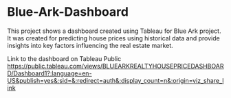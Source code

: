 # Blue-Ark-Dashboard
This project shows a dashboard created using Tableau for Blue Ark project. It was created for predicting house prices using historical data and provide insights into key factors influencing the real estate market.






Link to the dashboard on Tableau Public
https://public.tableau.com/views/BLUEARKREALTYHOUSEPRICEDASHBOARD/Dashboard1?:language=en-US&publish=yes&:sid=&:redirect=auth&:display_count=n&:origin=viz_share_link
